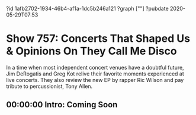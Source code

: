 ?id 1afb2702-1934-46b4-af1a-1dc5b246a121
?graph [""]
?pubdate 2020-05-29T07:53

# Show 757: Concerts That Shaped Us & Opinions On They Call Me Disco

In a time when most independent concert venues have a doubtful future, Jim DeRogatis and Greg Kot relive their favorite moments experienced at live concerts. They also review the new EP by rapper Ric Wilson and pay tribute to percussionist, Tony Allen.

## 00:00:00 Intro: Coming Soon